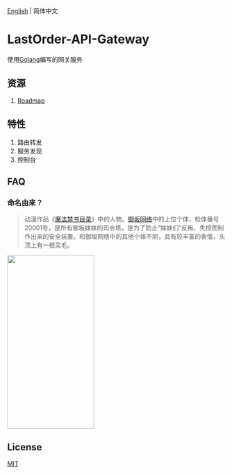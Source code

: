 [English](./README_EN.md) | 简体中文

# LastOrder-API-Gateway

使用[Golang](https://github.com/golang/go)编写的网关服务

## 资源

1. [Roadmap](https://github.com/MisakaSystem/LastOrder-roadmap)

## 特性

1. 路由转发
2. 服务发现
3. 控制台

## FAQ

### 命名由来？

> 动漫作品《[魔法禁书目录](https://baike.baidu.com/item/魔法禁书目录/25423)》中的人物。[御坂网络](https://baike.baidu.com/item/御坂网络/8582829?fr=aladdin)中的上位个体，检体番号20001号，是所有御坂妹妹的司令塔，是为了防止“妹妹们”反叛、失控而制作出来的安全装置。和御坂网络中的其他个体不同，具有较丰富的表情，头顶上有一根呆毛。

<img src="https://gss2.bdstatic.com/-fo3dSag_xI4khGkpoWK1HF6hhy/baike/c0%3Dbaike150%2C5%2C5%2C150%2C50/sign=609b31fe047b020818c437b303b099b6/bf096b63f6246b6002aeab2fe5f81a4c500fa2cc.jpg" width="200" height="400" />





## License

[MIT](https://tldrlegal.com/license/mit-license)